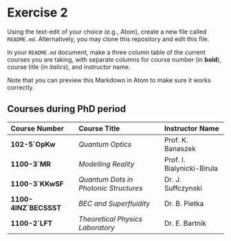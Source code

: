 # Exercise 2
Using the text-edit of your choice (e.g., Atom), create a new file called `README.md`. Alternatively, you may clone this repository and edit this file.

In your `README.md` document, make a three column table of the current courses you are taking, with separate columns for course number (in **bold**), course title (in _italics_), and instructor name.

Note that you can preview this Markdown in Atom to make sure it works correctly.

## Courses during PhD period ##

| Course Number         | Course Title                          | Instructor Name            |
| :---------------------| :-------------------------------------| :--------------------------|
| **102-5`OpKw**        | _Quantum Optics_                      | Prof. K. Banaszek          |
| **1100-3`MR**         | _Modelling Reality_                   | Prof. I. Bialynicki-Birula |
| **1100-3`KKwSF**      | _Quantum Dots in Photonic Structures_ | Dr. J. Suffczynski         |
| **1100-4INZ`BECSSST** | _BEC and Superfluidity_               | Dr. B. Pietka              |
| **1100-2`LFT**        | _Theoretical Physics Laboratory_      | Dr. E. Bartnik             |
